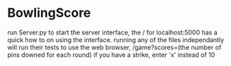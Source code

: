 # BowlingScore
run Server.py to start the server interface, the / for localhost:5000 has a quick how to on using the interface.
running any of the files independantly will run their tests
to use the web browser, /game?scores=(the number of pins downed for each round) if you have a strike, enter 'x' instead of 10
